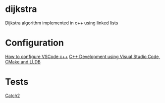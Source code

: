 # dijkstra
Dijkstra algorithm implemented in c++ using linked lists

# Configuration
[How to configure VSCode c++](https://code.visualstudio.com/docs/languages/cpp)
[C++ Development using Visual Studio Code, CMake and LLDB](https://medium.com/audelabs/c-development-using-visual-studio-code-cmake-and-lldb-d0f13d38c563)

# Tests
[Catch2](https://github.com/catchorg/Catch2)
